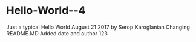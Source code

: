 # Hello-World--4
Just a typical Hello World
August 21 2017 by Serop Karoglanian
Changing README.MD
Added date and author
123
